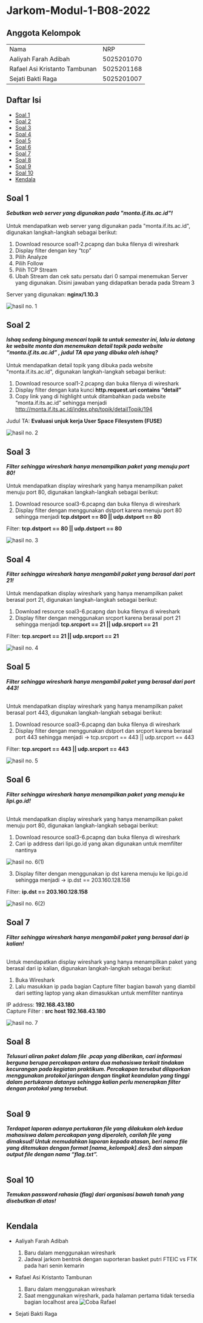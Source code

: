# Jarkom-Modul-1-B08-2022

## Anggota Kelompok
<table>
 	<tr>
 		<td> Nama </td>
 		<td> NRP</td>
 	</tr>
 	<tr>
 		<td> Aaliyah Farah Adibah </td>
 		<td> 5025201070 </td>
 	</tr>
  <tr>
 		<td> Rafael Asi Kristanto Tambunan </td>
 		<td> 5025201168 </td>
 	</tr>
  <tr>
 		<td> Sejati Bakti Raga </td>
 		<td> 5025201007 </td>
 	</tr>
 </table>

## Daftar Isi
  + [Soal 1](#soal-1)
  + [Soal 2](#soal-2)
  + [Soal 3](#soal-3)
  + [Soal 4](#soal-4)
  + [Soal 5](#soal-5)
  + [Soal 6](#soal-6)
  + [Soal 7](#soal-7)
  + [Soal 8](#soal-8)
  + [Soal 9](#soal-9)
  + [Soal 10](#soal-10)
  + [Kendala](#kendala)
  
## Soal 1
***Sebutkan web server yang digunakan pada "monta.if.its.ac.id"!***<br><br>
Untuk mendapatkan web server yang digunakan pada "monta.if.its.ac.id", digunakan langkah-langkah sebagai berikut:
  1. Download resource soal1-2.pcapng dan buka filenya di wireshark
  2. Display filter dengan key “tcp”
  3. Pilih Analyze
  4. Pilih Follow
  5. Pilih TCP Stream
  6. Ubah Stream dan cek satu persatu dari 0 sampai menemukan Server yang digunakan. Disini jawaban yang didapatkan berada pada Stream 3
  
Server yang digunakan: **nginx/1.10.3**
 
<img alt="hasil no. 1" src="pic/soal1.png">

## Soal 2
***Ishaq sedang bingung mencari topik ta untuk semester ini, lalu ia datang ke website monta dan menemukan detail topik pada website “monta.if.its.ac.id” , judul TA apa yang dibuka oleh ishaq?***<br><br>
Untuk mendapatkan detail topik yang dibuka pada website "monta.if.its.ac.id", digunakan langkah-langkah sebagai berikut:
  1. Download resource soal1-2.pcapng dan buka filenya di wireshark
  2. Display filter dengan kata kunci **http.request.uri contains “detail”**
  3. Copy link yang di highlight untuk ditambahkan pada website “monta.if.its.ac.id” sehingga menjadi http://monta.if.its.ac.id/index.php/topik/detailTopik/194
 
Judul TA: **Evaluasi unjuk kerja User Space Filesystem (FUSE)**

<img alt="hasil no. 2" src="pic/soal2.png">

## Soal 3
***Filter sehingga wireshark hanya menampilkan paket yang menuju port 80!***<br><br>
Untuk mendapatkan display wireshark yang hanya menampilkan paket menuju port 80, digunakan langkah-langkah sebagai berikut:
  1. Download resource soal3-6.pcapng dan buka filenya di wireshark
  2. Display filter dengan menggunakan dstport karena menuju port 80 sehingga menjadi **tcp.dstport == 80 || udp.dstport == 80**
 
Filter: **tcp.dstport == 80 || udp.dstport == 80**

<img alt="hasil no. 3" src="pic/soal3.png">

## Soal 4
***Filter sehingga wireshark hanya mengambil paket yang berasal dari port 21!***<br><br>
Untuk mendapatkan display wireshark yang hanya menampilkan paket berasal port 21, digunakan langkah-langkah sebagai berikut:
  1. Download resource soal3-6.pcapng dan buka filenya di wireshark
  2. Display filter dengan menggunakan srcport karena berasal port 21 sehingga menjadi **tcp.srcport == 21 || udp.srcport == 21**
  
 Filter: **tcp.srcport == 21 || udp.srcport == 21**
 
<img alt="hasil no. 4" src="pic/soal4.png"> 

## Soal 5
***Filter sehingga wireshark hanya mengambil paket yang berasal dari port 443!***<br><br>

Untuk mendapatkan display wireshark yang hanya menampilkan paket berasal port 443, digunakan langkah-langkah sebagai berikut:
  1. Download resource soal3-6.pcapng dan buka filenya di wireshark
  2. Display filter dengan menggunakan dstport dan srcport karena berasal port 443 sehingga menjadi → tcp.srcport == 443 || udp.srcport == 443

 Filter: **tcp.srcport == 443 || udp.srcport == 443**
 
<img alt="hasil no. 5" src="pic/soal5.png"> 

## Soal 6
***Filter sehingga wireshark hanya menampilkan paket yang menuju ke lipi.go.id!***<br><br>

Untuk mendapatkan display wireshark yang hanya menampilkan paket menuju port 80, digunakan langkah-langkah sebagai berikut:
  1. Download resource soal3-6.pcapng dan buka filenya di wireshark
  2. Cari ip address dari lipi.go.id yang akan digunakan untuk memfilter nantinya
  
<img alt="hasil no. 6(1)" src="pic/soal6.png"> 

  3. Display filter dengan menggunakan ip dst karena menuju ke lipi.go.id  sehingga menjadi → ip.dst == 203.160.128.158

Filter: **ip.dst == 203.160.128.158**

<img alt="hasil no. 6(2)" src="pic/soal6(1).png">

## Soal 7
***Filter sehingga wireshark hanya mengambil paket yang berasal dari ip kalian!***<br><br>

Untuk mendapatkan display wireshark yang hanya menampilkan paket yang berasal dari ip kalian, digunakan langkah-langkah sebagai berikut:
  1. Buka Wireshark
  2. Lalu masukkan ip pada bagian Capture filter bagian bawah yang diambil dari setting laptop yang akan dimasukkan untuk memfilter nantinya 

 IP address: **192.168.43.180**<br>
 Capture Filter : **src host 192.168.43.180**
 
 <img alt="hasil no. 7" src="pic/soal7.png">

## Soal 8
***Telusuri aliran paket dalam file .pcap yang diberikan, cari informasi berguna berupa percakapan antara dua mahasiswa terkait tindakan kecurangan pada kegiatan praktikum. Percakapan tersebut dilaporkan menggunakan protokol jaringan dengan tingkat keandalan yang tinggi dalam pertukaran datanya sehingga kalian perlu menerapkan filter dengan protokol yang tersebut.***<br><br>

## Soal 9
***Terdapat laporan adanya pertukaran file yang dilakukan oleh kedua mahasiswa dalam percakapan yang diperoleh, carilah file yang dimaksud! Untuk memudahkan laporan kepada atasan, beri nama file yang ditemukan dengan format [nama_kelompok].des3 dan simpan output file dengan nama “flag.txt”.***<br><br>

## Soal 10
***Temukan password rahasia (flag) dari organisasi bawah tanah yang disebutkan di atas!***<br><br>

## Kendala
  + Aaliyah Farah Adibah
    1. Baru dalam menggunakan wireshark 
    2. Jadwal jarkom bentrok dengan suporteran basket putri FTEIC vs FTK pada hari senin kemarin
  + Rafael Asi Kristanto Tambunan
    1. Baru dalam menggunakan wireshark
    2. Saat menggunakan wireshark, pada halaman pertama tidak tersedia bagian localhost area
       <img alt="Coba Rafael" src="pic/Coba.jpeg">

  + Sejati Bakti Raga
